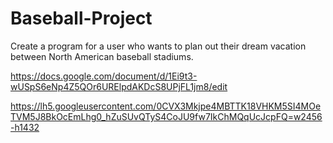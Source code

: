 # Baseball-Project

Create a program for a user who wants to plan out their dream vacation between North American baseball stadiums.

https://docs.google.com/document/d/1Ei9t3-wUSpS6eNp4Z5QOr6URElpdAKDcS8UPjFL1jm8/edit


https://lh5.googleusercontent.com/0CVX3Mkjpe4MBTTK18VHKM5SI4MOeTVM5J8BkOcEmLhg0_hZuSUvQTyS4CoJU9fw7IkChMQqUcJcpFQ=w2456-h1432
